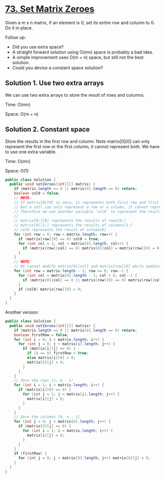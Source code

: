 # [73. Set Matrix Zeroes](https://leetcode.com/problems/set-matrix-zeroes/)

Given a m x n matrix, if an element is 0, set its entire row and column to 0. Do it in place.

Follow up:
- Did you use extra space?
- A straight forward solution using O(mn) space is probably a bad idea.
- A simple improvement uses O(m + n) space, but still not the best solution.
- Could you devise a constant space solution?

## Solution 1. Use two extra arrays

We can use two extra arrays to store the result of rows and columns.

Time: O(mn)

Space: O(m + n)

## Solution 2. Constant space

Store the results in the first row and column. Note matrix[0][0] can only represent the first row or the first column, it cannot represent both. We have to use one extra variable.

Time: O(mn)

Space: O(1)

```java
public class Solution {
  public void setZeroes(int[][] matrix) {
    if (matrix.length == 0 || matrix[0].length == 0) return;
    boolean col0 = false;
    // NOTE:
    // If matrix[0][0] is zero, it represents both first row and first column are all zeros.
    // But a cell can only represent a row or a column, it cannot represent both.
    // Therefore we use another variable `col0` to represent the result of the first column.
    //
    // matrix[0:][0] represents the results of rows[0:]
    // matrix[0][1:] represents the results of columns[1:]
    // col0 represents the result of column[0]
    for (int row = 0; row < matrix.length; row++) {
      if (matrix[row][0] == 0) col0 = true;
      for (int col = 1; col < matrix[0].length; col++) {
        if (matrix[row][col] == 0) matrix[0][col] = matrix[row][0] = 0;
      }
    }
    // NOTE:
    // We cannot modify matrix[0][col] and matrix[row][0] while updating matrix[row][col]
    for (int row = matrix.length - 1; row >= 0; row--) {
      for (int col = matrix[0].length - 1; col > 0; col--) {
        if (matrix[0][col] == 0 || matrix[row][0] == 0) matrix[row][col] = 0;
      }
      if (col0) matrix[row][0] = 0;
    }
  }
}
```

Another version:

```java
public class Solution {
  public void setZeroes(int[][] matrix) {
    if (matrix.length == 0 || matrix[0].length == 0) return;
    boolean firstRow = false;
    for (int i = 0; i < matrix.length; i++) {
      for (int j = 0; j < matrix[i].length; j++) {
        if (matrix[i][j] == 0) {
          if (i == 0) firstRow = true;
          else matrix[i][0] = 0;
          matrix[0][j] = 0;
        }
      }
    }
    // Zero the rows [1, m - 1)
    for (int i = 1; i < matrix.length; i++) {
      if (matrix[i][0] == 0) {
        for (int j = 1; j < matrix[i].length; j++) {
          matrix[i][j] = 0;
        }
      }
    }
    // Zero the columns [0, n - 1]
    for (int j = 0; j < matrix[0].length; j++) {
      if (matrix[0][j] == 0) {
        for (int i = 1; i < matrix.length; i++) {
          matrix[i][j] = 0;
        }
      }
    }
    if (firstRow) {
      for (int j = 0; j < matrix[0].length; j++) matrix[0][j] = 0;
    }
  }
}
```
